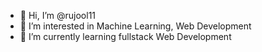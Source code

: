 - 👋 Hi, I’m @rujool11
- 👀 I’m interested in Machine Learning, Web Development
- 🌱 I’m currently learning fullstack Web Development


<!---
rujool11/rujool11 is a ✨ special ✨ repository because its `README.md` (this file) appears on your GitHub profile.
You can click the Preview link to take a look at your changes.
--->
